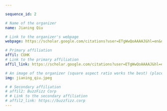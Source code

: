 ```yaml
---

sequence_id: 2

# Name of the organizer
name: Jianing Qiu

# Link to the organizer's webpage
webpage: https://scholar.google.com/citations?user=ETgWwQoAAAAJ&hl=en&oi=ao

# Primary affiliation
affil: CUHK
# Link to the primary affiliation
affil_link: https://scholar.google.com/citations?user=ETgWwQoAAAAJ&hl=en&oi=ao

# An image of the organizer (square aspect ratio works the best) (place in the `assets/img/organizers` directory)
img: jianing_qiu.jpeg

# # Secondary affiliation
# affil2: BuzzFizz Corp
# # Link to the secondary affiliation
# affil2_link: https://buzzfizz.corp
---
```

